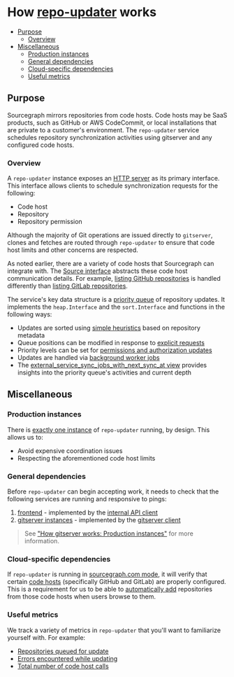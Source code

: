 # How [repo-updater](https://sourcegraph.com/github.com/sourcegraph/sourcegraph@737e98fe5a1c329fd2b8f1366f931941042b5671/-/tree/cmd/repo-updater) works

- [Purpose](#purpose)
  - [Overview](#overview)
- [Miscellaneous](#miscellaneous)
  - [Production instances](#production-instances)
  - [General dependencies](#general-dependencies)
  - [Cloud-specific dependencies](#cloud-specific-dependencies)
  - [Useful metrics](#useful-metrics)

## Purpose

Sourcegraph mirrors repositories from code hosts. Code hosts may be SaaS products, such as GitHub or AWS CodeCommit, or local installations that are private to a customer's environment. The `repo-updater` service schedules repository synchronization activities using gitserver and any configured code hosts.

### Overview

A `repo-updater` instance exposes an [HTTP server](https://sourcegraph.com/github.com/sourcegraph/sourcegraph@737e98fe5a1c329fd2b8f1366f931941042b5671/-/blob/cmd/repo-updater/repoupdater/server.go?L70-80) as its primary interface. This interface allows clients to schedule synchronization requests for the following:

- Code host
- Repository
- Repository permission

Although the majority of Git operations are issued directly to `gitserver`, clones and fetches are routed through `repo-updater` to ensure that code host limits and other concerns are respected.

As noted earlier, there are a variety of code hosts that Sourcegraph can integrate with. The [Source interface](https://sourcegraph.com/github.com/sourcegraph/sourcegraph@737e98fe5a1c329fd2b8f1366f931941042b5671/-/blob/internal/repos/sources.go?L82-90) abstracts these code host communication details. For example, [listing GitHub repositories](https://sourcegraph.com/github.com/sourcegraph/sourcegraph@737e98fe5a1c329fd2b8f1366f931941042b5671/-/blob/internal/repos/github.go?L204-224) is handled differently than [listing GitLab repositories](https://sourcegraph.com/github.com/sourcegraph/sourcegraph@737e98fe5a1c329fd2b8f1366f931941042b5671/-/blob/internal/repos/gitlab.go?L229-340).

The service's key data structure is a [priority queue](https://sourcegraph.com/github.com/sourcegraph/sourcegraph@737e98fe5a1c329fd2b8f1366f931941042b5671/-/blob/internal/repos/scheduler.go?L509-551) of repository updates. It implements the `heap.Interface` and the `sort.Interface` and functions in the following ways:

- Updates are sorted using [simple heuristics](https://sourcegraph.com/github.com/sourcegraph/sourcegraph@737e98fe5a1c329fd2b8f1366f931941042b5671/-/blob/internal/repos/scheduler.go?L609-622) based on repository metadata
- Queue positions can be modified in response to [explicit requests](https://sourcegraph.com/github.com/sourcegraph/sourcegraph@737e98fe5a1c329fd2b8f1366f931941042b5671/-/blob/internal/repos/scheduler.go?L368-377)
- Priority levels can be set for [permissions and authorization updates](https://sourcegraph.com/github.com/sourcegraph/sourcegraph@737e98fe5a1c329fd2b8f1366f931941042b5671/-/blob/enterprise/cmd/repo-updater/internal/authz/request_queue.go?L9-12)
- Updates are handled via [background worker jobs](https://sourcegraph.com/github.com/sourcegraph/sourcegraph@737e98fe5a1c329fd2b8f1366f931941042b5671/-/blob/internal/repos/sync_worker.go?L32-94)
- The [external_service_sync_jobs_with_next_sync_at view](https://sourcegraph.com/github.com/sourcegraph/sourcegraph@737e98fe5a1c329fd2b8f1366f931941042b5671/-/blob/internal/repos/sync_worker.go?L67) provides insights into the priority queue's activities and current depth

## Miscellaneous

### Production instances

There is [exactly one instance](https://sourcegraph.com/github.com/sourcegraph/deploy-sourcegraph-cloud@ec7effbc9491e3ee0c77c3d70ac3f2eb8cb34837/-/blob/base/repo-updater/repo-updater.Deployment.yaml?L17) of `repo-updater` running, by design. This allows us to:

- Avoid expensive coordination issues
- Respecting the aforementioned code host limits

### General dependencies

Before `repo-updater` can begin accepting work, it needs to check that the following services are running and responsive to pings:

1. [frontend](https://sourcegraph.com/github.com/sourcegraph/sourcegraph@737e98fe5a1c329fd2b8f1366f931941042b5671/-/blob/cmd/repo-updater/shared/main.go?L111-114) - implemented by the [internal API client](https://sourcegraph.com/github.com/sourcegraph/sourcegraph@737e98fe5a1c329fd2b8f1366f931941042b5671/-/blob/internal/api/internal_client.go?L39-81)
2. [gitserver instances](https://sourcegraph.com/github.com/sourcegraph/sourcegraph@737e98fe5a1c329fd2b8f1366f931941042b5671/-/blob/cmd/repo-updater/shared/main.go?L116-119) - implemented by the [gitserver client](https://sourcegraph.com/github.com/sourcegraph/sourcegraph@737e98fe5a1c329fd2b8f1366f931941042b5671/-/blob/internal/gitserver/client.go?L445-458)

> See ["How gitserver works: Production instances"](how-gitserver-works.md#production-instances) for more information.

### Cloud-specific dependencies

If `repo-updater` is running in [sourcegraph.com mode](https://sourcegraph.com/github.com/sourcegraph/sourcegraph@737e98fe5a1c329fd2b8f1366f931941042b5671/-/blob/cmd/repo-updater/shared/main.go?L188-231), it will verify that certain [code hosts](https://sourcegraph.com/github.com/sourcegraph/sourcegraph@737e98fe5a1c329fd2b8f1366f931941042b5671/-/blob/internal/types/types.go?L452-466) (specifically GitHub and GitLab) are properly configured. This is a requirement for us to be able to [automatically add](https://sourcegraph.com/github.com/sourcegraph/sourcegraph@737e98fe5a1c329fd2b8f1366f931941042b5671/-/blob/cmd/frontend/backend/repos.go?L63-97) repositories from those code hosts when users browse to them.

### Useful metrics

We track a variety of metrics in `repo-updater` that you'll want to familiarize yourself with. For example:

- [Repositories queued for update](https://sourcegraph.com/github.com/sourcegraph/sourcegraph@737e98fe5a1c329fd2b8f1366f931941042b5671/-/blob/internal/repos/metrics.go?L88-91)
- [Errors encountered while updating](https://sourcegraph.com/github.com/sourcegraph/sourcegraph@737e98fe5a1c329fd2b8f1366f931941042b5671/-/blob/internal/repos/metrics.go?L63-66)
- [Total number of code host calls](https://sourcegraph.com/github.com/sourcegraph/sourcegraph@737e98fe5a1c329fd2b8f1366f931941042b5671/-/blob/internal/repos/observability.go?L211-214)
